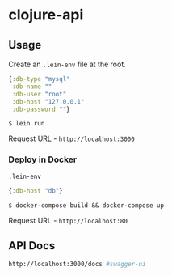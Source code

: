 # clojure-api

## Usage

Create an `.lein-env` file at the root.

```clj
{:db-type "mysql"
 :db-name ""
 :db-user "root"
 :db-host "127.0.0.1"
 :db-password ""}
```

```
$ lein run
```

Request URL - `http://localhost:3000`

### Deploy in Docker

`.lein-env`

```clj
{:db-host "db"}
```

```
$ docker-compose build && docker-compose up
```

Request URL - `http://localhost:80`

## API Docs

```bash
http://localhost:3000/docs #swagger-ui
```
